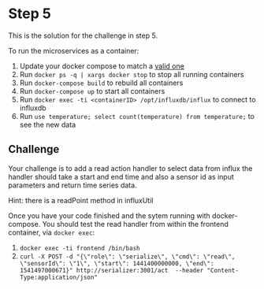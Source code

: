 # Step 5

This is the solution for the challenge in step 5.

To run the microservices as a container:

1. Update your docker compose to match a [valid one][]
2. Run `docker ps -q | xargs docker stop` to stop all running containers
3. Run `docker-compose build` to rebuild all containers
4. Run `docker-compose up` to start all containers
5. Run `docker exec -ti <containerID> /opt/influxdb/influx` to connect to influxdb
6. Run `use temperature; select count(temperature) from temperature;` to see the new data

## Challenge

Your challenge is to add a read action handler to select data from influx
the handler should take a start and end time and also a sensor id as input
parameters and return time series data.

Hint: there is a readPoint method in influxUtil

Once you have your code finished and the sytem running with docker-compose.
You should test the read handler from within the frontend container, via
`docker exec`:

1. `docker exec -ti frontend /bin/bash`
4. `curl -X POST -d "{\"role\": \"serialize\", \"cmd\": \"read\", \"sensorId\": \"1\", \"start\": 1441400000000, \"end\": 1541497000671}" http://serializer:3001/act  --header "Content-Type:application/json"`


[valid one]: ./docker-compose.yml

